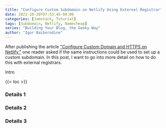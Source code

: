 ```yaml
---
title: "Configure Custom Subdomain on Netlify Using External Registrar"
date: 2021-10-20T07:53:45-04:00
categories: [Jamstack, Tutorial]
tags: [Subdomain, Netlify, Namecheap]
series: "Building Your Blog, the Geeky Way"
author: "Igor Baiborodine"
---
```


After publishing the article ["Configure Custom Domain and HTTPS on Netlify,"](/article/configure-custom-domain-and-https-in-netlify) one reader asked if the same instructions could be used to set up a custom subdomain. In this post, I want to go into more detail on how to do this with external registrars.

<!--more-->

Intro

{{< toc >}}

### Details 1
### Details 2
### Details 3
